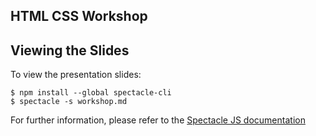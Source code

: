## HTML CSS Workshop

## Viewing the Slides

To view the presentation slides:

```
$ npm install --global spectacle-cli
$ spectacle -s workshop.md
```

For further information, please refer to the [Spectacle JS documentation][1]

[1]: https://formidable.com/open-source/spectacle/docs/tutorial/
